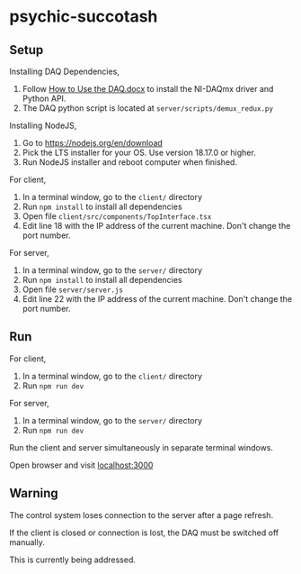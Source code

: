 # psychic-succotash



## Setup

Installing DAQ Dependencies,
1. Follow [How to Use the DAQ.docx]() to install the NI-DAQmx driver and Python API.
2. The DAQ python script is located at ```server/scripts/demux_redux.py``` 

Installing NodeJS,
1. Go to https://nodejs.org/en/download
2. Pick the LTS installer for your OS. Use version 18.17.0 or higher.
3. Run NodeJS installer and reboot computer when finished.

For client,
1. In a terminal window, go to the ```client/``` directory 
2. Run ```npm install``` to install all dependencies
3. Open file ```client/src/components/TopInterface.tsx```
4. Edit line 18 with the IP address of the current machine. Don't change the port number.

For server,
1. In a terminal window, go to the ```server/``` directory 
2. Run ```npm install``` to install all dependencies
3. Open file ```server/server.js```
4. Edit line 22 with the IP address of the current machine. Don't change the port number.



## Run

For client,
1. In a terminal window, go to the ```client/``` directory 
2. Run ```npm run dev```

For server,
1. In a terminal window, go to the ```server/``` directory 
2. Run ```npm run dev```

Run the client and server simultaneously in separate terminal windows. 

Open browser and visit [localhost:3000](http://localhost:3000/)

## Warning

The control system loses connection to the server after a page refresh.

If the client is closed or connection is lost, the DAQ must be switched off manually. 

This is currently being addressed. 
